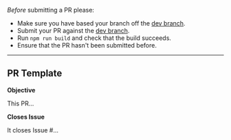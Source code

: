  *Before* submitting a PR please:
 - Make sure you have based your branch off the [dev branch](https://github.com/trueadm/inferno/tree/dev).
 - Submit your PR against the [dev branch](https://github.com/trueadm/inferno/tree/dev).
 - Run `npm run build` and check that the build succeeds.
 - Ensure that the PR hasn't been submitted before.

---

## PR Template

**Objective**

This PR...

**Closes Issue**

It closes Issue #...
